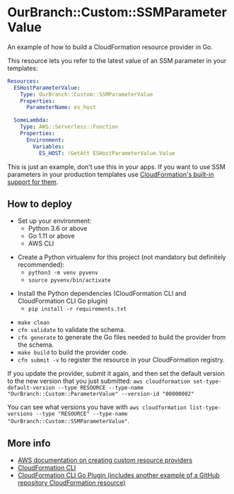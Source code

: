 # OurBranch::Custom::SSMParameterValue

An example of how to build a CloudFormation resource provider in Go.

This resource lets you refer to the latest value of an SSM parameter in your templates:

```yml
Resources:
  ESHostParameterValue:
    Type: OurBranch::Custom::SSMParameterValue
    Properties:
      ParameterName: es_host

  SomeLambda:
    Type: AWS::Serverless::Function
    Properties:
      Environment:
        Variables:
          ES_HOST: !GetAtt ESHostParameterValue.Value
```

This is just an example, don't use this in your apps. If you want to use SSM parameters in your production templates use [CloudFormation's built-in support for them](https://docs.aws.amazon.com/AWSCloudFormation/latest/UserGuide/parameters-section-structure.html#aws-ssm-parameter-types).

## How to deploy

- Set up your environment:
  - Python 3.6 or above
  - Go 1.11 or above
  - AWS CLI

* Create a Python virtualenv for this project (not mandatory but definitely recommended):
  - `python3 -m venv pyvenv`
  - `source pyvenv/bin/activate`

- Install the Python dependencies (CloudFormation CLI and CloudFormation CLI Go plugin)
  - `pip install -r requirements.txt`

* `make clean`
* `cfn validate` to validate the schema.
* `cfn generate` to generate the Go files needed to build the provider from the schema.
* `make build` to build the provider code.
* `cfn submit -v` to register the resource in your CloudFormation registry.

If you update the provider, submit it again, and then set the default version to the new version that you just submitted: `aws cloudformation set-type-default-version --type RESOURCE --type-name "OurBranch::Custom::ParameterValue" --version-id "00000002"`

You can see what versions you have with `aws cloudformation list-type-versions --type "RESOURCE" --type-name "OurBranch::Custom::SSMParameterValue"`.

## More info

- [AWS documentation on creating custom resource providers](https://docs.aws.amazon.com/cloudformation-cli/latest/userguide/resource-types.html)
- [CloudFormation CLI](https://github.com/aws-cloudformation/cloudformation-cli)
- [CloudFormation CLI Go Plugin (includes another example of a GitHub repository CloudFormation resource)](https://github.com/aws-cloudformation/cloudformation-cli-go-plugin/)
